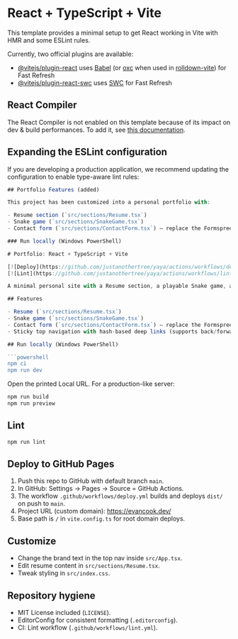 # React + TypeScript + Vite

This template provides a minimal setup to get React working in Vite with HMR and some ESLint rules.

Currently, two official plugins are available:

- [@vitejs/plugin-react](https://github.com/vitejs/vite-plugin-react/blob/main/packages/plugin-react) uses [Babel](https://babeljs.io/) (or [oxc](https://oxc.rs) when used in [rolldown-vite](https://vite.dev/guide/rolldown)) for Fast Refresh
- [@vitejs/plugin-react-swc](https://github.com/vitejs/vite-plugin-react/blob/main/packages/plugin-react-swc) uses [SWC](https://swc.rs/) for Fast Refresh

## React Compiler

The React Compiler is not enabled on this template because of its impact on dev & build performances. To add it, see [this documentation](https://react.dev/learn/react-compiler/installation).

## Expanding the ESLint configuration

If you are developing a production application, we recommend updating the configuration to enable type-aware lint rules:

```js
## Portfolio Features (added)

This project has been customized into a personal portfolio with:

- Resume section (`src/sections/Resume.tsx`)
- Snake game (`src/sections/SnakeGame.tsx`)
- Contact form (`src/sections/ContactForm.tsx`) — replace the Formspree endpoint with your own ID

### Run locally (Windows PowerShell)

# Portfolio: React + TypeScript + Vite

[![Deploy](https://github.com/justanothertree/yaya/actions/workflows/deploy.yml/badge.svg)](https://github.com/justanothertree/yaya/actions/workflows/deploy.yml)
[![Lint](https://github.com/justanothertree/yaya/actions/workflows/lint.yml/badge.svg)](https://github.com/justanothertree/yaya/actions/workflows/lint.yml)

A minimal personal site with a Resume section, a playable Snake game, and a simple Contact form.

## Features

- Resume (`src/sections/Resume.tsx`)
- Snake game (`src/sections/SnakeGame.tsx`)
- Contact form (`src/sections/ContactForm.tsx`) — replace the Formspree endpoint with your own ID
- Sticky top navigation with hash-based deep links (supports back/forward)

## Run locally (Windows PowerShell)

```powershell
npm ci
npm run dev
```

Open the printed Local URL. For a production-like server:

```powershell
npm run build
npm run preview
```

## Lint

```powershell
npm run lint
```

## Deploy to GitHub Pages

1. Push this repo to GitHub with default branch `main`.
2. In GitHub: Settings → Pages → Source = GitHub Actions.
3. The workflow `.github/workflows/deploy.yml` builds and deploys `dist/` on push to `main`.
4. Project URL (custom domain): https://evancook.dev/
5. Base path is `/` in `vite.config.ts` for root domain deploys.

## Customize

- Change the brand text in the top nav inside `src/App.tsx`.
- Edit resume content in `src/sections/Resume.tsx`.
- Tweak styling in `src/index.css`.

## Repository hygiene

- MIT License included (`LICENSE`).
- EditorConfig for consistent formatting (`.editorconfig`).
- CI: Lint workflow (`.github/workflows/lint.yml`).
```
